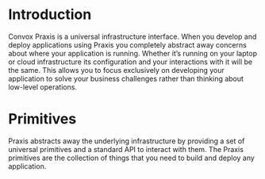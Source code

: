 # Introduction

Convox Praxis is a universal infrastructure interface. When you develop and deploy applications using Praxis you completely abstract away concerns about where your application is running. Whether it’s running on your laptop or cloud infrastructure its configuration and your interactions with it will be the same. This allows you to focus exclusively on developing your application to solve your business challenges rather than thinking about low-level operations.

# Primitives

Praxis abstracts away the underlying infrastructure by providing a set of universal primitives and a standard API to interact with them. The Praxis primitives are the collection of things that you need to build and deploy any application.

